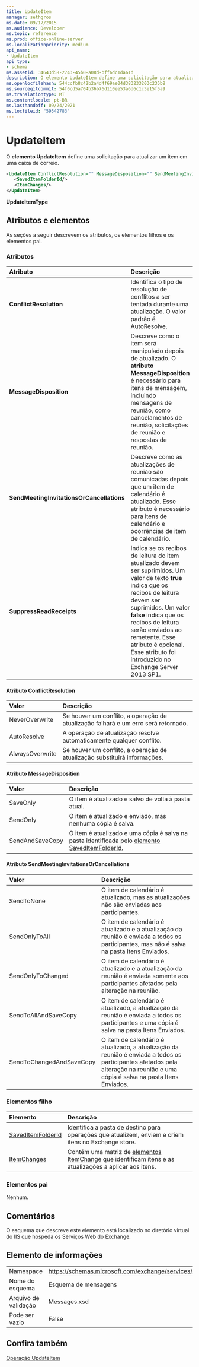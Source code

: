 ```yaml
---
title: UpdateItem
manager: sethgros
ms.date: 09/17/2015
ms.audience: Developer
ms.topic: reference
ms.prod: office-online-server
ms.localizationpriority: medium
api_name:
- UpdateItem
api_type:
- schema
ms.assetid: 34643d58-2743-45b0-a08d-bff6dc1da61d
description: O elemento UpdateItem define uma solicitação para atualizar um item em uma caixa de correio.
ms.openlocfilehash: 544ccfb8c42b2a4d4f69ae04d383233203c235b8
ms.sourcegitcommit: 54f6cd5a704b36b76d110ee53a6d6c1c3e15f5a9
ms.translationtype: MT
ms.contentlocale: pt-BR
ms.lasthandoff: 09/24/2021
ms.locfileid: "59542783"
---
```

# <a name="updateitem"></a>UpdateItem

O **elemento UpdateItem** define uma solicitação para atualizar um item em uma caixa de correio. 
  
```XML
<UpdateItem ConflictResolution="" MessageDisposition="" SendMeetingInvitationsOrCancellations="" SuppressReadReceipts="">
   <SavedItemFolderId/>
   <ItemChanges/>
</UpdateItem>
```

 **UpdateItemType**
## <a name="attributes-and-elements"></a>Atributos e elementos

As seções a seguir descrevem os atributos, os elementos filhos e os elementos pai.
  
### <a name="attributes"></a>Atributos

|**Atributo**|**Descrição**|
|:-----|:-----|
|**ConflictResolution** <br/> |Identifica o tipo de resolução de conflitos a ser tentada durante uma atualização. O valor padrão é AutoResolve.  <br/> |
|**MessageDisposition** <br/> |Descreve como o item será manipulado depois de atualizado. O **atributo MessageDisposition** é necessário para itens de mensagem, incluindo mensagens de reunião, como cancelamentos de reunião, solicitações de reunião e respostas de reunião.  <br/> |
|**SendMeetingInvitationsOrCancellations** <br/> |Descreve como as atualizações de reunião são comunicadas depois que um item de calendário é atualizado. Esse atributo é necessário para itens de calendário e ocorrências de item de calendário.  <br/> |
|**SuppressReadReceipts** <br/> |Indica se os recibos de leitura do item atualizado devem ser suprimidos. Um valor de texto **true** indica que os recibos de leitura devem ser suprimidos. Um valor **false** indica que os recibos de leitura serão enviados ao remetente. Esse atributo é opcional.  <br/> Esse atributo foi introduzido no Exchange Server 2013 SP1.  <br/> |
   
#### <a name="conflictresolution-attribute"></a>Atributo ConflictResolution

|**Valor**|**Descrição**|
|:-----|:-----|
|NeverOverwrite  <br/> |Se houver um conflito, a operação de atualização falhará e um erro será retornado.  <br/> |
|AutoResolve  <br/> |A operação de atualização resolve automaticamente qualquer conflito.  <br/> |
|AlwaysOverwrite  <br/> |Se houver um conflito, a operação de atualização substituirá informações.  <br/> |
   
#### <a name="messagedisposition-attribute"></a>Atributo MessageDisposition

|**Valor**|**Descrição**|
|:-----|:-----|
|SaveOnly  <br/> |O item é atualizado e salvo de volta à pasta atual.  <br/> |
|SendOnly  <br/> |O item é atualizado e enviado, mas nenhuma cópia é salva.  <br/> |
|SendAndSaveCopy  <br/> |O item é atualizado e uma cópia é salva na pasta identificada pelo [elemento SavedItemFolderId.](saveditemfolderid.md)  <br/> |
   
#### <a name="sendmeetinginvitationsorcancellations-attribute"></a>Atributo SendMeetingInvitationsOrCancellations

|**Valor**|**Descrição**|
|:-----|:-----|
|SendToNone  <br/> |O item de calendário é atualizado, mas as atualizações não são enviadas aos participantes.  <br/> |
|SendOnlyToAll  <br/> |O item de calendário é atualizado e a atualização da reunião é enviada a todos os participantes, mas não é salva na pasta Itens Enviados.  <br/> |
|SendOnlyToChanged  <br/> |O item de calendário é atualizado e a atualização da reunião é enviada somente aos participantes afetados pela alteração na reunião.  <br/> |
|SendToAllAndSaveCopy  <br/> |O item de calendário é atualizado, a atualização da reunião é enviada a todos os participantes e uma cópia é salva na pasta Itens Enviados.  <br/> |
|SendToChangedAndSaveCopy  <br/> |O item de calendário é atualizado, a atualização da reunião é enviada a todos os participantes afetados pela alteração na reunião e uma cópia é salva na pasta Itens Enviados.  <br/> |
   
### <a name="child-elements"></a>Elementos filho

|**Elemento**|**Descrição**|
|:-----|:-----|
|[SavedItemFolderId](saveditemfolderid.md) <br/> |Identifica a pasta de destino para operações que atualizem, enviem e criem itens no Exchange store.  <br/> |
|[ItemChanges](itemchanges.md) <br/> |Contém uma matriz de [elementos ItemChange](itemchange.md) que identificam itens e as atualizações a aplicar aos itens.  <br/> |
   
### <a name="parent-elements"></a>Elementos pai

Nenhum.
  
## <a name="remarks"></a>Comentários

O esquema que descreve este elemento está localizado no diretório virtual do IIS que hospeda os Serviços Web do Exchange.
  
## <a name="element-information"></a>Elemento de informações

|||
|:-----|:-----|
|Namespace  <br/> |https://schemas.microsoft.com/exchange/services/2006/messages  <br/> |
|Nome do esquema  <br/> |Esquema de mensagens  <br/> |
|Arquivo de validação  <br/> |Messages.xsd  <br/> |
|Pode ser vazio  <br/> |False  <br/> |
   
## <a name="see-also"></a>Confira também



[Operação UpdateItem](updateitem-operation.md)

